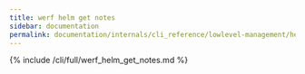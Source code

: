 ```yaml
---
title: werf helm get notes
sidebar: documentation
permalink: documentation/internals/cli_reference/lowlevel-management/helm/get/notes.html
---
```


{% include /cli/full/werf_helm_get_notes.md %}
